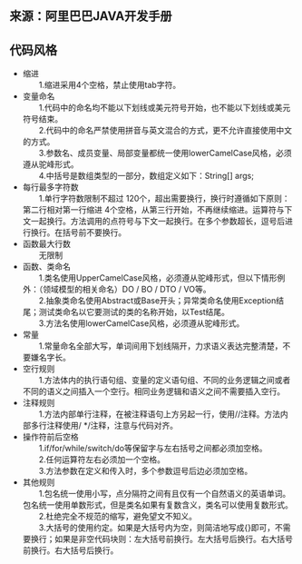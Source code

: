 ## 来源：阿里巴巴JAVA开发手册 
## 代码风格

- 缩进<br/>
  &emsp;&emsp;1.缩进采用4个空格，禁止使用tab字符。<br/>
- 变量命名<br/>
  &emsp;&emsp;1.代码中的命名均不能以下划线或美元符号开始，也不能以下划线或美元符号结束。<br/>
  &emsp;&emsp;2.代码中的命名严禁使用拼音与英文混合的方式，更不允许直接使用中文的方式。<br/>
  &emsp;&emsp;3.参数名、成员变量、局部变量都统一使用lowerCamelCase风格，必须遵从驼峰形式。<br/>
  &emsp;&emsp;4.中括号是数组类型的一部分，数组定义如下：String[] args;<br/>
- 每行最多字符数<br/>
  &emsp;&emsp;1.单行字符数限制不超过 120个，超出需要换行，换行时遵循如下原则：第二行相对第一行缩进 4个空格，从第三行开始，不再继续缩进。运算符与下文一起换行。方法调用的点符号与下文一起换行。在多个参数超长，逗号后进行换行。在括号前不要换行。
  <br/>
- 函数最大行数<br/>
  &emsp;&emsp;无限制<br/>
- 函数、类命名<br/>
  &emsp;&emsp;1.类名使用UpperCamelCase风格，必须遵从驼峰形式，但以下情形例外：（领域模型的相关命名）DO / BO / DTO / VO等。<br/>
  &emsp;&emsp;2.抽象类命名使用Abstract或Base开头；异常类命名使用Exception结尾；测试类命名以它要测试的类的名称开始，以Test结尾。<br/>
  &emsp;&emsp;3.方法名使用lowerCamelCase风格，必须遵从驼峰形式。<br/>
- 常量<br/>
  &emsp;&emsp;1.常量命名全部大写，单词间用下划线隔开，力求语义表达完整清楚，不要嫌名字长。<br/>
- 空行规则<br/>
  &emsp;&emsp;1.方法体内的执行语句组、变量的定义语句组、不同的业务逻辑之间或者不同的语义之间插入一个空行。相同业务逻辑和语义之间不需要插入空行。<br/>
- 注释规则<br/>
  &emsp;&emsp;1.方法内部单行注释，在被注释语句上方另起一行，使用//注释。方法内部多行注释使用/ */注释，注意与代码对齐。<br/>
- 操作符前后空格<br/>
  &emsp;&emsp;1.if/for/while/switch/do等保留字与左右括号之间都必须加空格。<br/>
  &emsp;&emsp;2.任何运算符左右必须加一个空格。<br/>
  &emsp;&emsp;3.方法参数在定义和传入时，多个参数逗号后边必须加空格。<br/>
- 其他规则<br/>
  &emsp;&emsp;1.包名统一使用小写，点分隔符之间有且仅有一个自然语义的英语单词。包名统一使用单数形式，但是类名如果有复数含义，类名可以使用复数形式。<br/>
  &emsp;&emsp;2.杜绝完全不规范的缩写，避免望文不知义。<br/>
  &emsp;&emsp;3.大括号的使用约定。如果是大括号内为空，则简洁地写成{}即可，不需要换行；如果是非空代码块则：左大括号前换行。左大括号后换行。右大括号前换行。右大括号后换行。<br/> 
